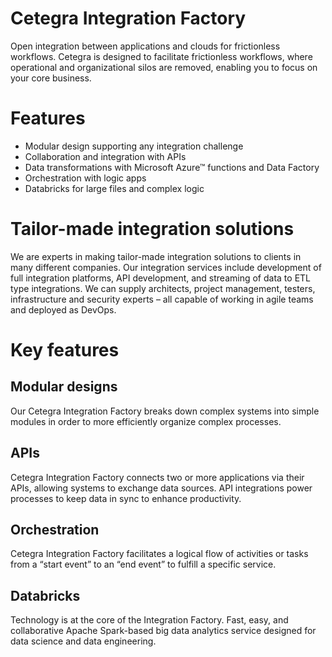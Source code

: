 # Cetegra Integration Factory
Open integration between applications and clouds for frictionless workflows.
Cetegra is designed to facilitate frictionless workflows, where operational and organizational silos are removed, enabling you to focus on your core business.

# Features
* Modular design supporting any integration challenge
* Collaboration and integration with APIs
* Data transformations with Microsoft Azure™ functions and Data Factory
* Orchestration with logic apps
* Databricks for large files and complex logic

# Tailor-made integration solutions
We are experts in making tailor-made integration solutions to clients in many different companies.
Our integration services include development of full integration platforms, API development, and streaming of data to ETL type integrations.
We can supply architects, project management, testers, infrastructure and security experts – all capable of working in agile teams and deployed as DevOps.

# Key features

## Modular designs
Our Cetegra Integration Factory breaks down complex systems into simple modules in order to more efficiently organize complex processes.

## APIs
Cetegra Integration Factory connects two or more applications via their APIs, allowing systems to exchange data sources. API integrations power processes to keep data in sync to enhance productivity.

## Orchestration
Cetegra Integration Factory facilitates a logical flow of activities or tasks from a “start event” to an “end event” to fulfill a specific service.

## Databricks
Technology is at the core of the Integration Factory. Fast, easy, and collaborative Apache Spark-based big data analytics service designed for data science and data engineering.
